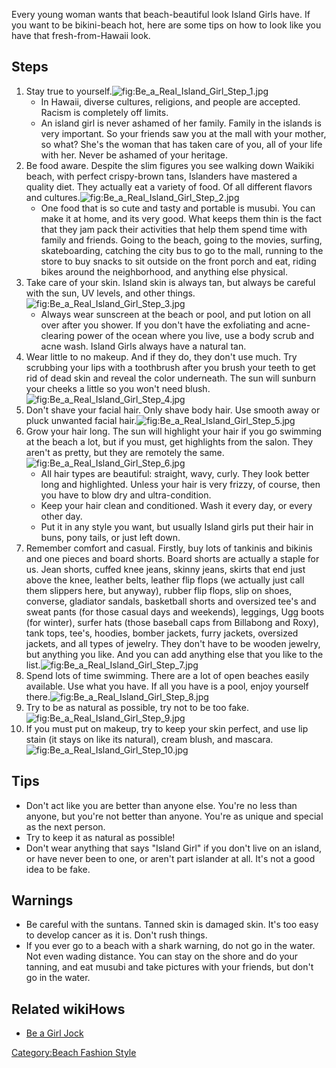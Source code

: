 Every young woman wants that beach-beautiful look Island Girls have. If
you want to be bikini-beach hot, here are some tips on how to look like
you have that fresh-from-Hawaii look.

## Steps

1.  Stay true to
    yourself.![](Be_a_Real_Island_Girl_Step_1.jpg "fig:Be_a_Real_Island_Girl_Step_1.jpg")
    -   In Hawaii, diverse cultures, religions, and people are accepted.
        Racism is completely off limits.
    -   An island girl is never ashamed of her family. Family in the
        islands is very important. So your friends saw you at the mall
        with your mother, so what? She's the woman that has taken care
        of you, all of your life with her. Never be ashamed of your
        heritage.
2.  Be food aware. Despite the slim figures you see walking down Waikiki
    beach, with perfect crispy-brown tans, Islanders have mastered a
    quality diet. They actually eat a variety of food. Of all different
    flavors and
    cultures.![](Be_a_Real_Island_Girl_Step_2.jpg "fig:Be_a_Real_Island_Girl_Step_2.jpg")
    -   One food that is so cute and tasty and portable is musubi. You
        can make it at home, and its very good. What keeps them thin is
        the fact that they jam pack their activities that help them
        spend time with family and friends. Going to the beach, going to
        the movies, surfing, skateboarding, catching the city bus to go
        to the mall, running to the store to buy snacks to sit outside
        on the front porch and eat, riding bikes around the
        neighborhood, and anything else physical.
3.  Take care of your skin. Island skin is always tan, but always be
    careful with the sun, UV levels, and other
    things.![](Be_a_Real_Island_Girl_Step_3.jpg "fig:Be_a_Real_Island_Girl_Step_3.jpg")
    -   Always wear sunscreen at the beach or pool, and put lotion on
        all over after you shower. If you don't have the exfoliating and
        acne-clearing power of the ocean where you live, use a body
        scrub and acne wash. Island Girls always have a natural tan.
4.  Wear little to no makeup. And if they do, they don't use much. Try
    scrubbing your lips with a toothbrush after you brush your teeth to
    get rid of dead skin and reveal the color underneath. The sun will
    sunburn your cheeks a little so you won't need
    blush.![](Be_a_Real_Island_Girl_Step_4.jpg "fig:Be_a_Real_Island_Girl_Step_4.jpg")
5.  Don't shave your facial hair. Only shave body hair. Use smooth away
    or pluck unwanted facial
    hair.![](Be_a_Real_Island_Girl_Step_5.jpg "fig:Be_a_Real_Island_Girl_Step_5.jpg")
6.  Grow your hair long. The sun will highlight your hair if you go
    swimming at the beach a lot, but if you must, get highlights from
    the salon. They aren't as pretty, but they are remotely the
    same.![](Be_a_Real_Island_Girl_Step_6.jpg "fig:Be_a_Real_Island_Girl_Step_6.jpg")
    -   All hair types are beautiful: straight, wavy, curly. They look
        better long and highlighted. Unless your hair is very frizzy, of
        course, then you have to blow dry and ultra-condition.
    -   Keep your hair clean and conditioned. Wash it every day, or
        every other day.
    -   Put it in any style you want, but usually Island girls put their
        hair in buns, pony tails, or just left down.
7.  Remember comfort and casual. Firstly, buy lots of tankinis and
    bikinis and one pieces and board shorts. Board shorts are actually a
    staple for us. Jean shorts, cuffed knee jeans, skinny jeans, skirts
    that end just above the knee, leather belts, leather flip flops (we
    actually just call them slippers here, but anyway), rubber flip
    flops, slip on shoes, converse, gladiator sandals, basketball shorts
    and oversized tee's and sweat pants (for those casual days and
    weekends), leggings, Ugg boots (for winter), surfer hats (those
    baseball caps from Billabong and Roxy), tank tops, tee's, hoodies,
    bomber jackets, furry jackets, oversized jackets, and all types of
    jewelry. They don't have to be wooden jewelry, but anything you
    like. And you can add anything else that you like to the
    list.![](Be_a_Real_Island_Girl_Step_7.jpg "fig:Be_a_Real_Island_Girl_Step_7.jpg")
8.  Spend lots of time swimming. There are a lot of open beaches easily
    available. Use what you have. If all you have is a pool, enjoy
    yourself
    there.![](Be_a_Real_Island_Girl_Step_8.jpg "fig:Be_a_Real_Island_Girl_Step_8.jpg")
9.  Try to be as natural as possible, try not to be too
    fake.![](Be_a_Real_Island_Girl_Step_9.jpg "fig:Be_a_Real_Island_Girl_Step_9.jpg")
10. If you must put on makeup, try to keep your skin perfect, and use
    lip stain (it stays on like its natural), cream blush, and
    mascara.![](Be_a_Real_Island_Girl_Step_10.jpg "fig:Be_a_Real_Island_Girl_Step_10.jpg")

## Tips

-   Don't act like you are better than anyone else. You're no less than
    anyone, but you're not better than anyone. You're as unique and
    special as the next person.
-   Try to keep it as natural as possible!
-   Don't wear anything that says "Island Girl" if you don't live on an
    island, or have never been to one, or aren't part islander at all.
    It's not a good idea to be fake.

## Warnings

-   Be careful with the suntans. Tanned skin is damaged skin. It's too
    easy to develop cancer as it is. Don't rush things.
-   If you ever go to a beach with a shark warning, do not go in the
    water. Not even wading distance. You can stay on the shore and do
    your tanning, and eat musubi and take pictures with your friends,
    but don't go in the water.

## Related wikiHows

-   [Be a Girl Jock](Be_a_Girl_Jock "wikilink")

[Category:Beach Fashion Style](Category:Beach_Fashion_Style "wikilink")